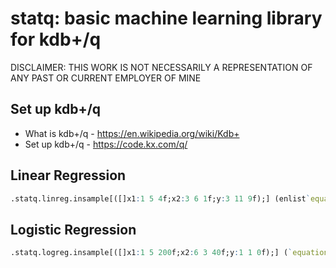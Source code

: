 # statq: basic machine learning library for kdb+/q

DISCLAIMER: THIS WORK IS NOT NECESSARILY A REPRESENTATION OF ANY PAST OR CURRENT EMPLOYER OF MINE

## Set up kdb+/q

- What is kdb+/q - https://en.wikipedia.org/wiki/Kdb+
- Set up kdb+/q - https://code.kx.com/q/

## Linear Regression
```q
.statq.linreg.insample[([]x1:1 5 4f;x2:3 6 1f;y:3 11 9f);] (enlist`equation)!(enlist"y~intercept+x1")
```
## Logistic Regression
```q
.statq.logreg.insample[([]x1:1 5 200f;x2:6 3 40f;y:1 1 0f);] (`equation`iterations`step)!("y~intercept+x1+x2";10000;0.1)
```
